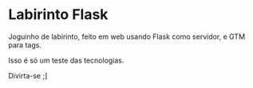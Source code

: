 Labirinto Flask
===============
Joguinho de labirinto, feito em web usando Flask como servidor, e GTM para tags.

Isso é só um teste das tecnologias.

Divirta-se ;]

